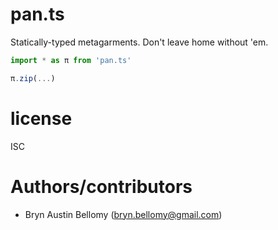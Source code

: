 
# pan.ts

Statically-typed metagarments.  Don't leave home without 'em.

```typescript
import * as π from 'pan.ts'

π.zip(...)
```


# license

ISC

# Authors/contributors

- Bryn Austin Bellomy (<bryn.bellomy@gmail.com>)


